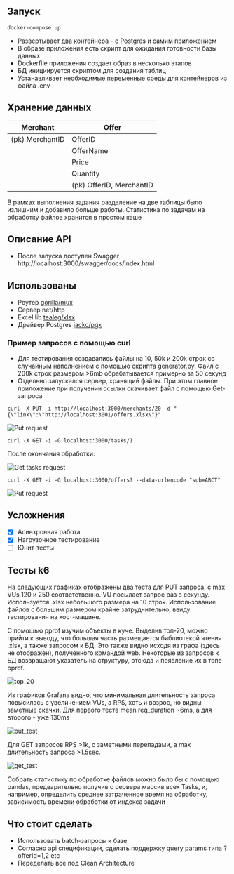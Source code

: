 ## Запуск
```
docker-compose up
```
* Развертывает два контейнера - с Postgres и самим приложением
* В образе приложения есть скрипт для ожидания готовности базы данных
* Dockerfile приложения создает образ в несколько этапов
* БД инициируется скриптом для создания таблиц
* Устанавливает необходимые переменные среды для контейнеров из файла .env

## Хранение данных
Merchant | Offer
------------ | -------------
(pk) MerchantID | OfferID 
| | OfferName
| | Price
| | Quantity
| | (pk) OfferID, MerchantID

В рамках выполнения задания разделение на две таблицы было излишним и добавило больше работы. Статистика по задачам на обработку файлов хранится в простом кэше

## Описание API
* После запуска доступен Swagger http://localhost:3000/swagger/docs/index.html

## Использованы

* Роутер [gorilla/mux](http://github.com/gorilla/mux)
* Сервер net/http
* Excel lib [tealeg/xlsx](http://github.com/tealeg/xlsx)
* Драйвер Postgres [jackc/pgx](http://github.com/jackc/pgx)

### Пример запросов с помощью curl

* Для тестирования создавались файлы на 10, 50k и 200k строк со случайным наполнением с помощью скрипта generator.py. Файл с 200k строк размером >6mb обрабатывается примерно за 50 секунд
* Отдельно запускался сервер, хранящий файлы. При этом главное приложение при получении ссылки скачивает файл с помощью Get-запроса

``` curl -X PUT -i http://localhost:3000/merchants/20 -d "{\"link\":\"http://localhost:3001/offers.xlsx\"}" ```

![Put request](https://github.com/kozlov-d/mx-api-trainee/blob/main/docs/put.png)

```curl -X GET -i -G localhost:3000/tasks/1```

После окончания обработки:

![Get tasks request](https://github.com/kozlov-d/mx-api-trainee/blob/main/docs/get_task_completed.png)

```curl -X GET -i -G localhost:3000/offers? --data-urlencode "sub=ABCT"```

![Put request](https://github.com/kozlov-d/mx-api-trainee/blob/main/docs/get_offers.png)

## Усложнения
- [x] Асинхронная работа
- [x] Нагрузочное тестирование
- [ ] Юнит-тесты

## Тесты k6

На следующих графиках отображены два теста для PUT запроса, с max VUs 120 и 250 соответственно. VU посылает запрос раз в секунду. Используется .xlsx небольшого размера на 10 строк. Использование файлов с большим размером крайне затруднительно, ввиду тестирования на хост-машине.   
  
С помощью pprof изучим объекты в куче. Выделив топ-20, можно прийти к выводу, что большая часть размещается библиотекой чтения .xlsx, а также запросом к БД. Это также видно исходя из графа (здесь не отображен), полученного командой web. Некоторые из запросов к БД возвращают указатель на структуру, отсюда и появление их в топе pprof.

![top_20](https://github.com/kozlov-d/mx-api-trainee/blob/main/docs/top_20_alloc.png)

  
Из графиков Grafana видно, что минимальная длительность запроса повысилась с увеличением VUs, а RPS, хоть и возрос, но видны заметные скачки. Для первого теста mean req_duration ~6ms, а для второго - уже 130ms

![put_test](https://github.com/kozlov-d/mx-api-trainee/blob/main/docs/grafana_120_250.png)

Для GET запросов RPS >1k, с заметными перепадами, а max длительность запроса >1.5sec.

![get_test](https://github.com/kozlov-d/mx-api-trainee/blob/main/docs/staged_get_test.png)

Собрать статистику по обработке файлов можно было бы с помощью pandas, предварительно получив с сервера массив всех Tasks, и, например, определить среднее затраченное время на обработку, зависимость времени обработки от индекса задачи

## Что стоит сделать

* Использовать batch-запросы к базе
* Согласно api спецификации, сделать поддержку query params типа ?offerId=1,2 etc
* Переделать все под Clean Architecture
